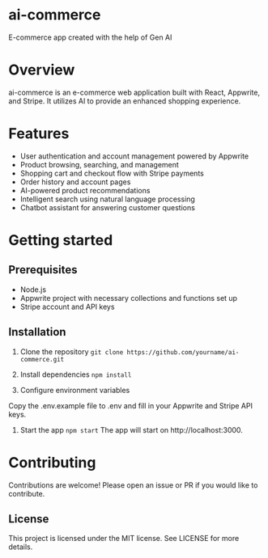 # ai-commerce
E-commerce app created with the help of Gen AI

# Overview

ai-commerce is an e-commerce web application built with React, Appwrite, and Stripe. It utilizes AI to provide an enhanced shopping experience.

# Features

- User authentication and account management powered by Appwrite
- Product browsing, searching, and management
- Shopping cart and checkout flow with Stripe payments
- Order history and account pages
- AI-powered product recommendations
- Intelligent search using natural language processing
- Chatbot assistant for answering customer questions

# Getting started 
## Prerequisites
- Node.js
- Appwrite project with necessary collections and functions set up
- Stripe account and API keys

## Installation
1. Clone the repository
`git clone https://github.com/yourname/ai-commerce.git`

2. Install dependencies
`npm install`

3. Configure environment variables

Copy the .env.example file to .env and fill in your Appwrite and Stripe API keys.

1. Start the app
`npm start`
The app will start on http://localhost:3000.

# Contributing
Contributions are welcome! Please open an issue or PR if you would like to contribute.

## License
This project is licensed under the MIT license. See LICENSE for more details.


